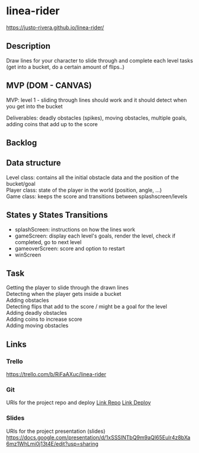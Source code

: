 # linea-rider
https://justo-rivera.github.io/linea-rider/

## Description
Draw lines for your character to slide through and complete each level tasks (get into a bucket, do a certain amount of flips..)  


## MVP (DOM - CANVAS)
MVP: level 1 - sliding through lines should work and it should detect when you get into the bucket  

Deliverables: deadly obstacles (spikes), moving obstacles, multiple goals, adding coins that add up to the score  


## Backlog


## Data structure
Level class: contains all the initial obstacle data and the position of the bucket/goal  
Player class: state of the player in the world (position, angle, ...)  
Game class: keeps the score and transitions between splashscreen/levels  


## States y States Transitions

- splashScreen: instructions on how the lines work  
- gameScreen: display each level's goals, render the level, check if completed, go to next level  
- gameoverScreen: score and option to restart
- winScreen 


## Task
Getting the player to slide through the drawn lines  
Detecting when the player gets inside a bucket  
Adding obstacles  
Detecting flips that add to the score / might be a goal for the level  
Adding deadly obstacles  
Adding coins to increase score  
Adding moving obstacles  


## Links


### Trello
https://trello.com/b/RiFaAXuc/linea-rider


### Git
URls for the project repo and deploy
[Link Repo](http://github.com)
[Link Deploy](http://github.com)


### Slides
URls for the project presentation (slides)
https://docs.google.com/presentation/d/1xSSSlNTbQ9m9aQI65Eulr4z8bXa6mz1WhLmi0j13t4E/edit?usp=sharing
